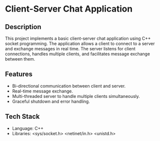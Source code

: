 # Client-Server Chat Application
## Description
This project implements a basic client-server chat application using C++ socket programming. The application allows a client to connect to a server and exchange messages in real time. The server listens for client connections, handles multiple clients, and facilitates message exchange between them.

## Features
- Bi-directional communication between client and server.
- Real-time message exchange.
- Multi-threaded server to handle multiple clients simultaneously.
- Graceful shutdown and error handling.
## Tech Stack
- Language: C++
- Libraries:
<sys/socket.h>
<netinet/in.h>
<unistd.h>
